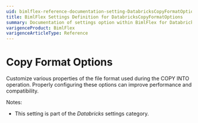 ```yaml
---
uid: bimlflex-reference-documentation-setting-DatabricksCopyFormatOptions
title: BimlFlex Settings Definition for DatabricksCopyFormatOptions
summary: Documentation of settings option within BimlFlex for DatabricksCopyFormatOptions
varigenceProduct: BimlFlex
varigenceArticleType: Reference
---
```


# Copy Format Options

Customize various properties of the file format used during the COPY INTO operation. Properly configuring these options can improve performance and compatibility.

Notes:

* This setting is part of the *Databricks* settings category.
